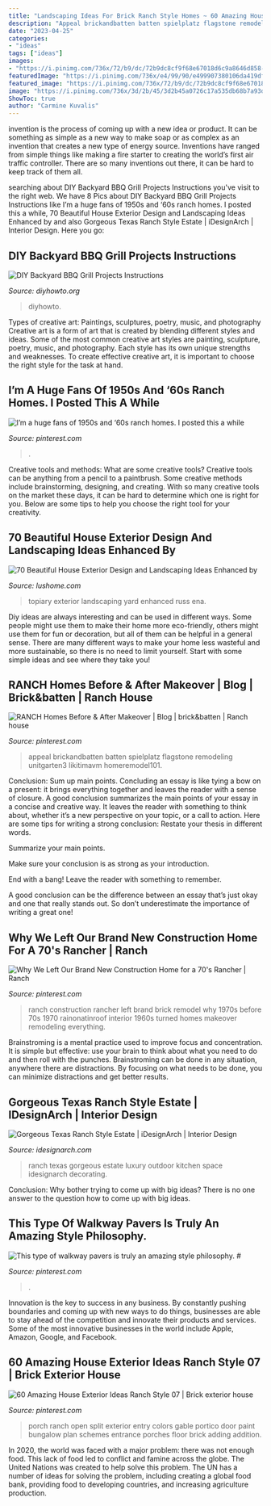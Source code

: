 ```yaml
---
title: "Landscaping Ideas For Brick Ranch Style Homes ~ 60 Amazing House Exterior Ideas Ranch Style 07"
description: "Appeal brickandbatten batten spielplatz flagstone remodeling unitgarten3 likitimavm homeremodel101"
date: "2023-04-25"
categories:
- "ideas"
tags: ["ideas"]
images:
- "https://i.pinimg.com/736x/72/b9/dc/72b9dc8cf9f68e67018d6c9a8646d858--brick-ranch-new-construction.jpg"
featuredImage: "https://i.pinimg.com/736x/e4/99/90/e499907380106da419dfdcb2cfac666e.jpg"
featured_image: "https://i.pinimg.com/736x/72/b9/dc/72b9dc8cf9f68e67018d6c9a8646d858--brick-ranch-new-construction.jpg"
image: "https://i.pinimg.com/736x/3d/2b/45/3d2b45a0726c17a535db68b7a93d91a7.jpg"
ShowToc: true
author: "Carmine Kuvalis"
---
```



invention is the process of coming up with a new idea or product. It can be something as simple as a new way to make soap or as complex as an invention that creates a new type of energy source. Inventions have ranged from simple things like making a fire starter to creating the world’s first air traffic controller. There are so many inventions out there, it can be hard to keep track of them all.

	

		
searching about DIY Backyard BBQ Grill Projects Instructions you've visit to the right web. We have 8 Pics about DIY Backyard BBQ Grill Projects Instructions like I’m a huge fans of 1950s and ‘60s ranch homes. I posted this a while, 70 Beautiful House Exterior Design and Landscaping Ideas Enhanced by and also Gorgeous Texas Ranch Style Estate | iDesignArch | Interior Design. Here you go:
		
    
## DIY Backyard BBQ Grill Projects Instructions

<img loading=lazy src="https://www.diyhowto.org/wp-content/uploads/DIYHowto-DIY-Backyard-Grill-Projects-05-521x1024.jpg" onerror="this.onerror=null;this.src='https://tse2.mm.bing.net/th?id=OIP.6ph-1l1FxWvDymRSi8NATgHaOj&amp;pid=15.1';" alt="DIY Backyard BBQ Grill Projects Instructions">

_Source: diyhowto.org_

>diyhowto. 

	

Types of creative art: Paintings, sculptures, poetry, music, and photography
Creative art is a form of art that is created by blending different styles and ideas. Some of the most common creative art styles are painting, sculpture, poetry, music, and photography. Each style has its own unique strengths and weaknesses. To create effective creative art, it is important to choose the right style for the task at hand.

    
## I’m A Huge Fans Of 1950s And ‘60s Ranch Homes. I Posted This A While

<img loading=lazy src="https://i.pinimg.com/736x/a4/25/3a/a4253a623558ee1f1aa758384cef1067.jpg" onerror="this.onerror=null;this.src='https://tse1.mm.bing.net/th?id=OIP.zsxANXh1B9UUh7XiD0wxDgHaHa&amp;pid=15.1';" alt="I’m a huge fans of 1950s and ‘60s ranch homes. I posted this a while">

_Source: pinterest.com_

>. 

	

Creative tools and methods: What are some creative tools?
Creative tools can be anything from a pencil to a paintbrush. Some creative methods include brainstorming, designing, and creating. With so many creative tools on the market these days, it can be hard to determine which one is right for you. Below are some tips to help you choose the right tool for your creativity.

    
## 70 Beautiful House Exterior Design And Landscaping Ideas Enhanced By

<img loading=lazy src="https://www.lushome.com/wp-content/uploads/2014/06/house-exterior-design-yard-landscaping-topiary-25.jpg" onerror="this.onerror=null;this.src='https://tse2.mm.bing.net/th?id=OIP.P7cBF0yVcCj4xprnlFg6bgHaJ0&amp;pid=15.1';" alt="70 Beautiful House Exterior Design and Landscaping Ideas Enhanced by">

_Source: lushome.com_

>topiary exterior landscaping yard enhanced russ ena. 

	

Diy ideas are always interesting and can be used in different ways. Some people might use them to make their home more eco-friendly, others might use them for fun or decoration, but all of them can be helpful in a general sense. There are many different ways to make your home less wasteful and more sustainable, so there is no need to limit yourself. Start with some simple ideas and see where they take you!

    
## RANCH Homes Before &amp; After Makeover | Blog | Brick&amp;batten | Ranch House

<img loading=lazy src="https://i.pinimg.com/736x/3d/2b/45/3d2b45a0726c17a535db68b7a93d91a7.jpg" onerror="this.onerror=null;this.src='https://tse3.mm.bing.net/th?id=OIP.4P4XDqoMJs6bhO4jNPBjOQHaHY&amp;pid=15.1';" alt="RANCH Homes Before &amp; After Makeover | Blog | brick&amp;batten | Ranch house">

_Source: pinterest.com_

>appeal brickandbatten batten spielplatz flagstone remodeling unitgarten3 likitimavm homeremodel101. 

	

Conclusion: Sum up main points.
Concluding an essay is like tying a bow on a present: it brings everything together and leaves the reader with a sense of closure. A good conclusion summarizes the main points of your essay in a concise and creative way. It leaves the reader with something to think about, whether it’s a new perspective on your topic, or a call to action. Here are some tips for writing a strong conclusion:
 Restate your thesis in different words.

Summarize your main points.

Make sure your conclusion is as strong as your introduction.

End with a bang! Leave the reader with something to remember.

A good conclusion can be the difference between an essay that’s just okay and one that really stands out. So don’t underestimate the importance of writing a great one!

    
## Why We Left Our Brand New Construction Home For A 70&#039;s Rancher | Ranch

<img loading=lazy src="https://i.pinimg.com/736x/72/b9/dc/72b9dc8cf9f68e67018d6c9a8646d858--brick-ranch-new-construction.jpg" onerror="this.onerror=null;this.src='https://tse4.mm.bing.net/th?id=OIP.YccK8Oh0dMX4MHzBrUSM1AHaKk&amp;pid=15.1';" alt="Why We Left Our Brand New Construction Home for a 70&#039;s Rancher | Ranch">

_Source: pinterest.com_

>ranch construction rancher left brand brick remodel why 1970s before 70s 1970 rainonatinroof interior 1960s turned homes makeover remodeling everything. 

	

Brainstroming is a mental practice used to improve focus and concentration. It is simple but effective: use your brain to think about what you need to do and then roll with the punches. Brainstroming can be done in any situation, anywhere there are distractions. By focusing on what needs to be done, you can minimize distractions and get better results.

    
## Gorgeous Texas Ranch Style Estate | IDesignArch | Interior Design

<img loading=lazy src="http://www.idesignarch.com/wp-content/uploads/Luxury-Texas-Ranch-Style-Home_6.jpg" onerror="this.onerror=null;this.src='https://tse4.mm.bing.net/th?id=OIP.RRA7XW3CsvDMTn1982SajgHaJ4&amp;pid=15.1';" alt="Gorgeous Texas Ranch Style Estate | iDesignArch | Interior Design">

_Source: idesignarch.com_

>ranch texas gorgeous estate luxury outdoor kitchen space idesignarch decorating. 

	

Conclusion: Why bother trying to come up with big ideas?
There is no one answer to the question how to come up with big ideas.

    
## This Type Of Walkway Pavers Is Truly An Amazing Style Philosophy. #

<img loading=lazy src="https://i.pinimg.com/736x/84/44/a8/8444a84a283abd9a8c38e68d7bdf28f6.jpg" onerror="this.onerror=null;this.src='https://tse4.mm.bing.net/th?id=OIP.tk5CGNtcbefw7rPwUaHuowHaJ4&amp;pid=15.1';" alt="This type of walkway pavers is truly an amazing style philosophy. #">

_Source: pinterest.com_

>. 

	

Innovation is the key to success in any business. By constantly pushing boundaries and coming up with new ways to do things, businesses are able to stay ahead of the competition and innovate their products and services. Some of the most innovative businesses in the world include Apple, Amazon, Google, and Facebook.

    
## 60 Amazing House Exterior Ideas Ranch Style 07 | Brick Exterior House

<img loading=lazy src="https://i.pinimg.com/736x/e4/99/90/e499907380106da419dfdcb2cfac666e.jpg" onerror="this.onerror=null;this.src='https://tse1.mm.bing.net/th?id=OIP.yFP8sBUz01xzwijWtPN98AHaJ3&amp;pid=15.1';" alt="60 Amazing House Exterior Ideas Ranch Style 07 | Brick exterior house">

_Source: pinterest.com_

>porch ranch open split exterior entry colors gable portico door paint bungalow plan schemes entrance porches floor brick adding addition. 

	

In 2020, the world was faced with a major problem: there was not enough food. This lack of food led to conflict and famine across the globe. The United Nations was created to help solve this problem. The UN has a number of ideas for solving the problem, including creating a global food bank, providing food to developing countries, and increasing agriculture production.

